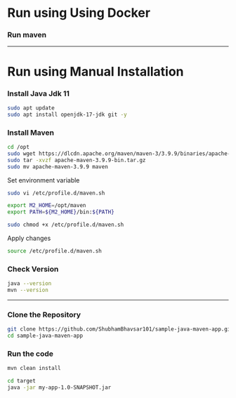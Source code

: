 
# Run using Using Docker


### Run maven

---

# Run using Manual Installation
### Install Java Jdk 11
```bash
sudo apt update
sudo apt install openjdk-17-jdk git -y
```

### Install Maven
```bash
cd /opt
sudo wget https://dlcdn.apache.org/maven/maven-3/3.9.9/binaries/apache-maven-3.9.9-bin.tar.gz
sudo tar -xvzf apache-maven-3.9.9-bin.tar.gz
sudo mv apache-maven-3.9.9 maven
```

Set environment variable
```bash
sudo vi /etc/profile.d/maven.sh
```
```bash
export M2_HOME=/opt/maven
export PATH=${M2_HOME}/bin:${PATH}
```
```bash
sudo chmod +x /etc/profile.d/maven.sh
```

Apply changes
```bash
source /etc/profile.d/maven.sh
```

### Check Version
```bash
java --version
mvn --version
```

---

### Clone the Repository
```bash
git clone https://github.com/ShubhamBhavsar101/sample-java-maven-app.git
cd sample-java-maven-app
```

### Run the code
```bash
mvn clean install

cd target
java -jar my-app-1.0-SNAPSHOT.jar
```

